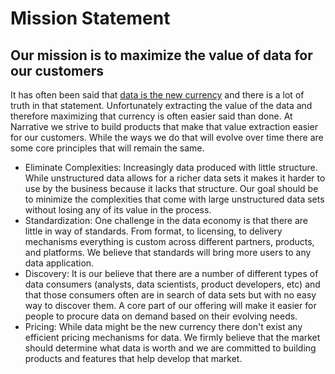 # Mission Statement

## Our mission is to maximize the value of data for our customers
It has often been said that [data is the new currency](http://www.businessinnovationfactory.com/summit/story/data-new-currency) and there is a lot of truth in that statement.  Unfortunately extracting the value of the data and therefore maximizing that currency is often easier said than done.  At Narrative we strive to build products that make that value extraction easier for our customers.  While the ways we do that will evolve over time there are some core principles that will remain the same.

* Eliminate Complexities: Increasingly data produced with little structure.  While unstructured data allows for a richer data sets it makes it harder to use by the business because it lacks that structure.  Our goal should be to minimize the complexities that come with large unstructured data sets without losing any of its value in the process.
* Standardization:  One challenge in the data economy is that there are little in way of standards.  From format, to licensing, to delivery mechanisms everything is custom across different partners, products, and platforms.  We believe that standards will bring more users to any data application.
* Discovery: It is our believe that there are a number of different types of data consumers (analysts, data scientists, product developers, etc) and that those consumers often are in search of data sets but with no easy way to discover them.  A core part of our offering will make it easier for people to procure data on demand based on their evolving needs.
* Pricing: While data might be the new currency there don't exist any efficient pricing mechanisms for data.  We firmly believe that the market should determine what data is worth and we are committed to building products and features that help develop that market.